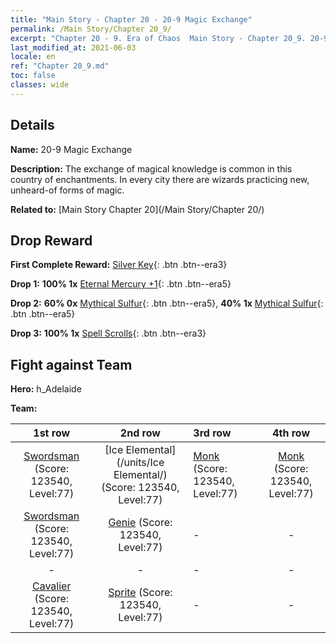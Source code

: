 ```yaml
---
title: "Main Story - Chapter 20 - 20-9 Magic Exchange"
permalink: /Main Story/Chapter 20_9/
excerpt: "Chapter 20 - 9. Era of Chaos  Main Story - Chapter 20_9. 20-9 Magic Exchange"
last_modified_at: 2021-06-03
locale: en
ref: "Chapter 20_9.md"
toc: false
classes: wide
---
```


## Details

 **Name:** 20-9 Magic Exchange

 **Description:** The exchange of magical knowledge is common in this country of enchantments. In every city there are wizards practicing new, unheard-of forms of magic.

 **Related to:** [Main Story Chapter 20](/Main Story/Chapter 20/)

## Drop Reward

 **First Complete Reward:** [Silver Key](/Items/con_693/){: .btn .btn--era3}

 **Drop 1:** **100% 1x** [Eternal Mercury +1](/Items/mat_70/){: .btn .btn--era5}

 **Drop 2:** **60% 0x** [Mythical Sulfur](/Items/mat_64/){: .btn .btn--era5}, **40% 1x** [Mythical Sulfur](/Items/mat_64/){: .btn .btn--era5}

 **Drop 3:** **100% 1x** [Spell Scrolls](/Items/con_694/){: .btn .btn--era3}


## Fight against Team
 **Hero:** h_Adelaide

 **Team:**


  | 1st row | 2nd row | 3rd row | 4th row |
  |:----:|:----:|:----|:----:|
  | [Swordsman](/units/Swordsman/) (Score: 123540, Level:77)  | [Ice Elemental](/units/Ice Elemental/) (Score: 123540, Level:77)  | [Monk](/units/Monk/) (Score: 123540, Level:77)  | [Monk](/units/Monk/) (Score: 123540, Level:77)  |
  | [Swordsman](/units/Swordsman/) (Score: 123540, Level:77)  | [Genie](/units/Genie/) (Score: 123540, Level:77)  | - | - |
  | - | - | - | - |
  | [Cavalier](/units/Cavalier/) (Score: 123540, Level:77)  | [Sprite](/units/Sprite/) (Score: 123540, Level:77)  | - | - |


